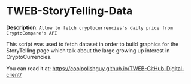 # TWEB-StoryTelling-Data


**Description**: 
`Allow to fetch cryptocurrencies's daily price from CryptoCompare's API`

This script was used to fetch dataset in order to build graphics
for the StoryTelling page which talk about the large growing up interest 
in CryptoCurrencies.

You can read it at: https://coolpolishguy.github.io/TWEB-GitHub-Digital-client/